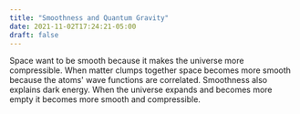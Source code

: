 ```yaml
---
title: "Smoothness and Quantum Gravity"
date: 2021-11-02T17:24:21-05:00
draft: false
---
```


Space want to be smooth because it makes the universe more compressible. When matter clumps together space becomes more smooth because the atoms' wave functions are correlated. Smoothness also explains dark energy. When the universe expands and becomes more empty it becomes more smooth and compressible.
